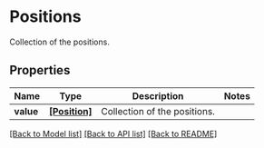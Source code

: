 # Positions

Collection of the positions.

## Properties
Name | Type | Description | Notes
------------ | ------------- | ------------- | -------------
**value** | [**[Position]**](Position.md) | Collection of the positions. | 

[[Back to Model list]](../README.md#documentation-for-models) [[Back to API list]](../README.md#documentation-for-api-endpoints) [[Back to README]](../README.md)


